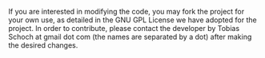If you are interested in modifying the code, you may fork the project for your own use, as detailed in the GNU GPL License we have adopted for the project. In order to contribute, please contact the developer by Tobias Schoch at gmail dot com (the names are separated by a dot) after making the desired changes.

